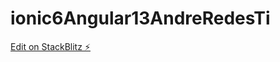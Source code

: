 # ionic6Angular13AndreRedesTi

[Edit on StackBlitz ⚡️](https://stackblitz.com/edit/ionic6-angular13-wnjasm)